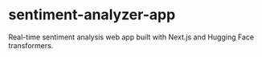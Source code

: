 # sentiment-analyzer-app
Real-time sentiment analysis web app built with Next.js and Hugging Face transformers.
